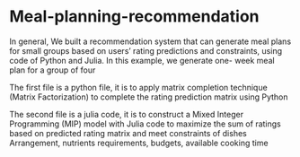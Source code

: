 # Meal-planning-recommendation
In general, We built a recommendation system that can generate meal plans for small groups based on users’ rating predictions and constraints, using code of Python and Julia. In this example, we generate one- week meal plan for a group of four

The first file is a python file, it is to apply matrix completion technique (Matrix Factorization) to complete the rating prediction matrix using Python

The second file is a julia code, it is to construct a Mixed Integer Programming (MIP) model with Julia code to maximize the sum of ratings based on predicted rating matrix and meet constraints of dishes Arrangement, nutrients requirements, budgets, available cooking time
